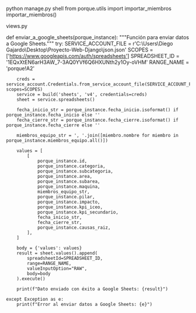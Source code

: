 python manage.py shell
from porque.utils import importar_miembros
importar_miembros()



views.py

def enviar_a_google_sheets(porque_instance):
    """Función para enviar datos a Google Sheets."""
    try:
        SERVICE_ACCOUNT_FILE = r'C:\Users\Diego Gajardo\Desktop\Proyecto-Web-Django\json.json'
        SCOPES = ['https://www.googleapis.com/auth/spreadsheets']
        SPREADSHEET_ID = '1EQxXtEN6arH3AW_7-3AQ0YVf6Q6HXUNth2y1Oy-oVHM'
        RANGE_NAME = 'porque!A2'

        creds = service_account.Credentials.from_service_account_file(SERVICE_ACCOUNT_FILE, scopes=SCOPES)
        service = build('sheets', 'v4', credentials=creds)
        sheet = service.spreadsheets()

        fecha_inicio_str = porque_instance.fecha_inicio.isoformat() if porque_instance.fecha_inicio else ''
        fecha_cierre_str = porque_instance.fecha_cierre.isoformat() if porque_instance.fecha_cierre else ''

        miembros_equipo_str = ', '.join([miembro.nombre for miembro in porque_instance.miembros_equipo.all()])

        values = [
            [
                porque_instance.id,
                porque_instance.categoria,
                porque_instance.subcategoria,
                porque_instance.area,
                porque_instance.subarea,
                porque_instance.maquina,
                miembros_equipo_str,
                porque_instance.pilar,
                porque_instance.impacto,
                porque_instance.kpi_iceo,
                porque_instance.kpi_secundario,
                fecha_inicio_str,
                fecha_cierre_str,
                porque_instance.causas_raiz,
            ],
        ]

        body = {'values': values}
        result = sheet.values().append(
            spreadsheetId=SPREADSHEET_ID,
            range=RANGE_NAME,
            valueInputOption="RAW",
            body=body
        ).execute()

        print(f"Dato enviado con éxito a Google Sheets: {result}")

    except Exception as e:
        print(f"Error al enviar datos a Google Sheets: {e}")
